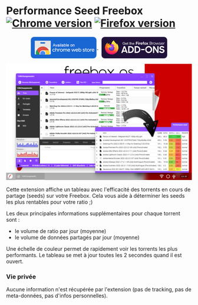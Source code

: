 [badge-cws]: https://img.shields.io/chrome-web-store/v/edlkgcidmeflfpjmeakkhhehbocokaie.svg?label=chrome
[badge-amo]: https://img.shields.io/amo/v/performance-seed-freebox.svg?label=firefox
[link-cws]: https://chromewebstore.google.com/detail/performance-seed-freebox/edlkgcidmeflfpjmeakkhhehbocokaie 'Aller sur la page Chrome Web Store'
[link-amo]: https://addons.mozilla.org/fr/firefox/addon/performance-seed-freebox/ 'Aller sur la page Firefox add-ons'

# Performance Seed Freebox [![Chrome version][badge-cws]][link-cws] [![Firefox version][badge-amo]][link-amo]

<p align="center">
  <a href="https://chromewebstore.google.com/detail/performance-seed-freebox/edlkgcidmeflfpjmeakkhhehbocokaie" title="Go to Chrome Web Store">
    <img src="images/badge_chrome.png" align="center" alt="Chrome">
  </a>
  &nbsp;
  <a href="https://addons.mozilla.org/fr/firefox/addon/performance-seed-freebox/" title="Go to Firefox Add-on Store">
    <img src="images/badge_firefox.png" align="center" alt="Firefox">
  </a>
</p>

![](images/hero.png)

Cette extension affiche un tableau avec l'efficacité des torrents en cours de partage (seeds) sur votre Freebox. Cela vous aide à déterminer les seeds les plus rentables pour votre ratio ;)

Les deux principales informations supplémentaires pour chaque torrent sont :

- le volume de ratio par jour (moyenne)
- le volume de données partagés par jour (moyenne)

Une échelle de couleur permet de rapidement voir les torrents les plus performants. Le tableau se met à jour toutes les 2 secondes quand il est ouvert.

### Vie privée

Aucune information n'est récupérée par l'extension (pas de tracking, pas de meta-données, pas d'infos personnelles).
